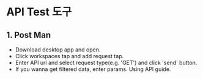 <h1>API Test 도구</h1>



<h2>1. Post Man</h2>

+ Download desktop app and open.
+ Click workspaces tap and add request tap.
+ Enter API url and select request type(e.g. 'GET') and click 'send' button.
+ If you wanna get filtered data, enter params. Using API guide. 



